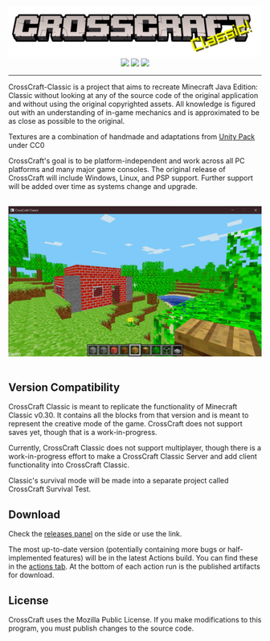 <div align=center style="display:inline-block"><img src=./branding/logo-cracked-splash-classic.png><br><img src="https://img.shields.io/github/workflow/status/CrossCraft/CrossCraft-Classic/CrossCraft?style=for-the-badge&logo=github&label=Classic" height=36px> <img src="https://forthebadge.com/images/badges/made-with-c-plus-plus.svg"> <img src="https://forthebadge.com/images/badges/open-source.svg"></div>

---

CrossCraft-Classic is a project that aims to recreate Minecraft Java Edition: Classic without looking at any of the source code of the original application and without using the original copyrighted assets. All knowledge is figured out with an understanding of in-game mechanics and is approximated to be as close as possible to the original.

Textures are a combination of handmade and adaptations from [Unity Pack](https://www.curseforge.com/minecraft/texture-packs/unity) under CC0

CrossCraft's goal is to be platform-independent and work across all PC platforms and many major game consoles. The original release of CrossCraft will include Windows, Linux, and PSP support. Further support will be added over time as systems change and upgrade.

<br>
<div align=center><img src=./branding/Screenshot.png></div>
<br>

## Version Compatibility

CrossCraft Classic is meant to replicate the functionality of Minecraft Classic v0.30. It contains all the blocks from that version and is meant to represent the creative mode of the game. CrossCraft does not support saves yet, though that is a work-in-progress. 

Currently, CrossCraft Classic does not support multiplayer, though there is a work-in-progress effort to make a CrossCraft Classic Server and add client functionality into CrossCraft Classic.

Classic's survival mode will be made into a separate project called CrossCraft Survival Test.

## Download

Check the [releases panel](https://github.com/CrossCraft/CrossCraft-Classic/releases) on the side or use the link.

The most up-to-date version (potentially containing more bugs or half-implemented features) will be in the latest Actions build. You can find these in the [actions tab](https://github.com/CrossCraft/CrossCraft-Classic/actions). At the bottom of each action run is the published artifacts for download.

## License

CrossCraft uses the Mozilla Public License.
If you make modifications to this program, you must publish changes to the source code. 
